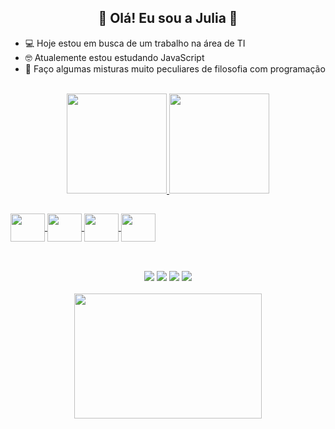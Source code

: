 
<h2 align="center" > 🤩 Olá! Eu sou a Julia 🤩</h1>

- 💻 Hoje estou em busca de um trabalho na área de TI 
- 🤓 Atualemente estou estudando JavaScript
- 🤪 Faço algumas misturas muito peculiares de filosofia com programação
<br>
<div align="center">
  <a href="https://github.com/JuliaSSoares">
  <img height="160em" src="https://github-readme-stats.vercel.app/api?username=JuliaSSoares&show_icons=true&theme=monokai&include_all_commits=true&count_private=true"/>
  <img height="160em" src="https://github-readme-stats.vercel.app/api/top-langs/?username=JuliaSSoares&layout=compact&langs_count=7&theme=monokai"/>
</div>

##
  
<div >
  <img align="center" height="45" width="55" src="https://cdn.jsdelivr.net/gh/devicons/devicon/icons/python/python-original.svg" />
  <img align="center" height="45" width="55" src="https://cdn.jsdelivr.net/gh/devicons/devicon/icons/html5/html5-original-wordmark.svg" />
  <img align="center" height="45" width="55" src="https://cdn.jsdelivr.net/gh/devicons/devicon/icons/css3/css3-original-wordmark.svg" />
  <img align="center" height="45" width="55" src="https://cdn.jsdelivr.net/gh/devicons/devicon/icons/javascript/javascript-plain.svg" />
</div>

  
##

<br>  
<div align="center"> 
  <a href="https://instagram.com/ssoares.julia" ><img src="https://img.shields.io/badge/Instagram-E4405F?style=for-the-badge&logo=instagram&logoColor=white" target="_blank"></a> 
  <a href = "mailto:ssap.julia@gmail.com"><img src="https://img.shields.io/badge/-Gmail-%23333?style=for-the-badge&logo=gmail&logoColor=white" target="_blank"></a>
  <a href="https://www.linkedin.com/in/julia-ap-s-soares/" target="_blank"><img src="https://img.shields.io/badge/-LinkedIn-%230077B5?style=for-the-badge&logo=linkedin&logoColor=white" ></a>  
  <a href ="https://discord.gg/cyd9xdTy"><img src="https://img.shields.io/badge/Discord-7289DA?style=for-the-badge&logo=discord&logoColor=white"></a>  
  
<br>
<br>
<div align="center">
  <img height="200" width="300" src="https://cdn.dribbble.com/users/747795/screenshots/5588411/shot-1.gif" />
</div>
  
  

